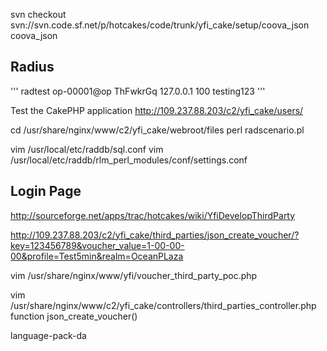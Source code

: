 svn checkout svn://svn.code.sf.net/p/hotcakes/code/trunk/yfi_cake/setup/coova_json coova_json

## Radius 

'''
radtest op-00001@op ThFwkrGq 127.0.0.1 100 testing123
'''

Test the CakePHP application
http://109.237.88.203/c2/yfi_cake/users/



cd /usr/share/nginx/www/c2/yfi_cake/webroot/files 
perl radscenario.pl <username> <password>


vim /usr/local/etc/raddb/sql.conf
vim /usr/local/etc/raddb/rlm_perl_modules/conf/settings.conf



## Login Page
http://sourceforge.net/apps/trac/hotcakes/wiki/YfiDevelopThirdParty

http://109.237.88.203/c2/yfi_cake/third_parties/json_create_voucher/?key=123456789&voucher_value=1-00-00-00&profile=Test5min&realm=OceanPLaza

vim /usr/share/nginx/www/yfi/voucher_third_party_poc.php

vim /usr/share/nginx/www/c2/yfi_cake/controllers/third_parties_controller.php
function json_create_voucher()

language-pack-da